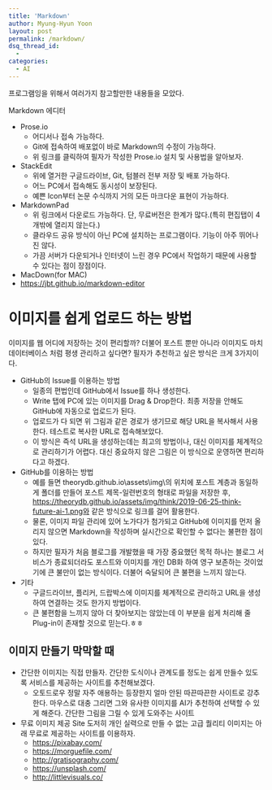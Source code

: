 ```yaml
---
title: 'Markdown'
author: Myung-Hyun Yoon
layout: post
permalink: /markdown/
dsq_thread_id:
  - 
categories:
  - AI
---
```


프로그램잉을 위해서 여러가지 참고할만한 내용들을 모았다. <!--more-->

Markdown 에디터
* Prose.io
  + 어디서나 접속 가능하다.
  + Git에 접속하여 배포없이 바로 Markdown의 수정이 가능하다.
  + 위 링크를 클릭하여 필자가 작성한 Prose.io 설치 및 사용법을 알아보자.
* StackEdit
  + 위에 열거한 구글드라이브, Git, 텀블러 전부 저장 및 배포 가능하다.
  + 어느 PC에서 접속해도 동시성이 보장된다.
  + 예쁜 Icon부터 논문 수식까지 거의 모든 마크다운 표현이 가능하다.
* MarkdownPad
  + 위 링크에서 다운로드 가능하다. 단, 무료버전은 한계가 많다.(특히 편집탭이 4개밖에 열리지 않는다.)
  + 클라우드 공유 방식이 아닌 PC에 설치하는 프로그램이다. 기능이 아주 뛰어나진 않다.
  + 가끔 서버가 다운되거나 인터넷이 느린 경우 PC에서 작업하기 때문에 사용할 수 있다는 점이 장점이다.
* MacDown(for MAC)
* https://jbt.github.io/markdown-editor

# 이미지를 쉽게 업로드 하는 방법
이미지를 웹 어디에 저장하는 것이 편리할까? 더불어 포스트 뿐만 아니라 이미지도 마치 데이터베이스 처럼 평생 관리하고 싶다면? 필자가 추천하고 싶은 방식은 크게 3가지이다.

* GitHub의 Issue를 이용하는 방법
  + 일종의 편법인데 GitHub에서 Issue를 하나 생성한다.
  + Write 탭에 PC에 있는 이미지를 Drag & Drop한다. 최종 저장을 안해도 GitHub에 자동으로 업로드가 된다.
  + 업로드가 다 되면 위 그림과 같은 경로가 생기므로 해당 URL을 복사해서 사용한다. 테스트로 복사한 URL로 접속해보았다.
  + 이 방식은 즉석 URL을 생성하는데는 최고의 방법이나, 대신 이미지를 체계적으로 관리하기가 어렵다. 대신 중요하지 않은 그림은 이 방식으로 운영하면 편리하다고 하겠다.
* GitHub를 이용하는 방법
  + 예를 들면 theorydb.github.io\assets\img\의 위치에 포스트 계층과 동일하게 폴더를 만들어 포스트 제목-일련번호의 형태로 파일을 저장한 후, https://theorydb.github.io/assets/img/think/2019-06-25-think-future-ai-1.png와 같은 방식으로 링크를 걸어 활용한다.
  + 물론, 이미지 파일 관리에 있어 노가다가 첨가되고 GitHub에 이미지를 먼저 올리지 않으면 Markdown을 작성하며 실시간으로 확인할 수 없다는 불편한 점이 있다.
  + 하지만 필자가 처음 블로그를 개발했을 때 가장 중요했던 목적 하나는 블로그 서비스가 종료되더라도 포스트와 이미지를 개인 DB화 하여 영구 보존하는 것이었기에 큰 불만이 없는 방식이다. 더불어 숙달되어 큰 불편을 느끼지 않는다.
* 기타
  + 구글드라이브, 플리커, 드랍박스에 이미지를 체계적으로 관리하고 URL을 생성하여 연결하는 것도 한가지 방법이다.
  + 큰 불편함을 느끼지 않아 더 찾아보지는 않았는데 이 부분을 쉽게 처리해 줄 Plug-in이 존재할 것으로 믿는다.ㅎㅎ

## 이미지 만들기 막막할 때
* 간단한 이미지는 직접 만들자.
간단한 도식이나 관계도를 정도는 쉽게 만들수 있도록 서비스를 제공하는 사이트를 추천해보겠다.
  + 오토드로우
정말 자주 애용하는 등장한지 얼마 안된 따끈따끈한 사이트로 강추한다. 마우스로 대충 그리면 그와 유사한 이미지를 AI가 추천하여 선택할 수 있게 해준다.
간단한 그림을 그릴 수 있게 도와주는 사이트
* 무료 이미지 제공 Site
도저히 개인 실력으로 만들 수 없는 고급 퀄리티 이미지는 아래 무료로 제공하는 사이트를 이용하자.
  + https://pixabay.com/
  + https://morguefile.com/
  + http://gratisography.com/
  + https://unsplash.com/
  + http://littlevisuals.co/

